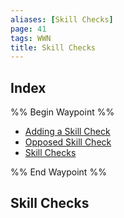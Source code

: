 ```yaml
---
aliases: [Skill Checks]
page: 41
tags: WWN
title: Skill Checks
---
```



## Index

%% Begin Waypoint %%
- [Adding a Skill Check](Compendium/WWN/The-Rules-of-the-Game/Skill%20Checks/Adding%20a%20Skill%20Check.md)
- [Opposed Skill Check](Compendium/WWN/The-Rules-of-the-Game/Skill%20Checks/Opposed%20Skill%20Check.md)
- [Skill Checks](Compendium/WWN/The-Rules-of-the-Game/Skill%20Checks/Skill%20Checks.md)

%% End Waypoint %%

## Skill Checks

